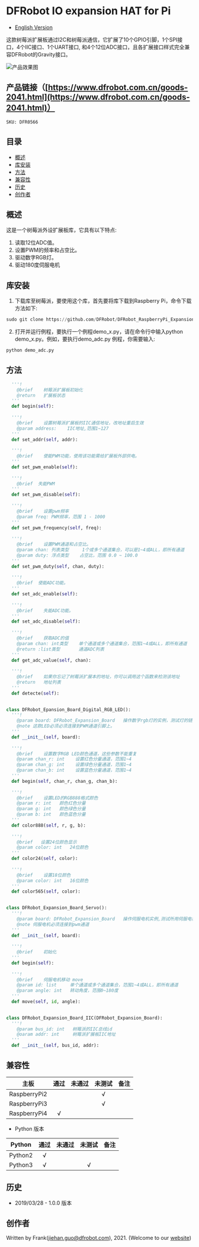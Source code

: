 # DFRobot IO expansion HAT for Pi 

* [English Version](./README.md)

这款树莓派扩展板通过I2C和树莓派通信，它扩展了10个GPIO引脚，1个SPI接口，4个IIC接口、1个UART接口, 和4个12位ADC接口，且各扩展接口样式完全兼容DFRobot的Gravity接口。

![产品效果图](resources/images/DFR0566.png)


## 产品链接（[https://www.dfrobot.com.cn/goods-2041.html](https://www.dfrobot.com.cn/goods-2041.html)）
    SKU: DFR0566

## 目录

  * [概述](#概述)
  * [库安装](#库安装)
  * [方法](#方法)
  * [兼容性](#兼容性)
  * [历史](#历史)
  * [创作者](#创作者)

## 概述

这是一个树莓派外设扩展板库，它具有以下特点:
1. 读取12位ADC值。
2. 设置PWM的频率和占空比。
3. 驱动数字RGB灯。
4. 驱动180度伺服电机

## 库安装

1. 下载库至树莓派，要使用这个库，首先要将库下载到Raspberry Pi，命令下载方法如下:<br>
```python
sudo git clone https://github.com/DFRobot/DFRobot_RaspberryPi_Expansion_Board
```
2. 打开并运行例程，要执行一个例程demo_x.py，请在命令行中输入python demo_x.py。例如，要执行demo_adc.py 例程，你需要输入:<br>

```python
python demo_adc.py 
```

## 方法

```python
  '''!
    @brief    树莓派扩展板初始化
    @return   扩展板状态
  '''
  def begin(self):
    
  '''!
    @brief    设置树莓派扩展板的IIC通信地址，改地址重启生效
    @param address:    IIC地址,范围1~127
  '''
  def set_addr(self, addr):
    
  '''!
    @brief    使能PWM功能，使用该功能需给扩展板外部供电。
  '''
  def set_pwm_enable(self):
    
  '''!
    @brief  失能PWM
  '''
  def set_pwm_disable(self):
    
  '''!
    @brief    设置pwm频率
    @param freq: PWM频率，范围 1 - 1000
  '''
  def set_pwm_frequency(self, freq):
    
  '''!
    @brief    设置PWM通道和占空比。
    @param chan: 列表类型     1个或多个通道集合，可以是1~4或ALL，即所有通道
    @param duty: 浮点类型    占空比，范围 0.0 ~ 100.0
  '''
  def set_pwm_duty(self, chan, duty):
    
  '''!
    @brief  使能ADC功能。
  '''
  def set_adc_enable(self):
    
  '''!
    @brief    失能ADC功能。
  '''
  def set_adc_disable(self):
    
  '''!
    @brief    获取ADC的值
    @param chan: int类型    单个通道或多个通道集合，范围1~4或ALL，即所有通道
    @return :list类型       通道ADC列表
  '''
  def get_adc_value(self, chan):
    
  '''!
    @brief    如果你忘记了树莓派扩展本的地址，你可以调用这个函数来检测该地址
    @return   地址列表
  '''
  def detecte(self):
    

class DFRobot_Epansion_Board_Digital_RGB_LED():
  '''!
    @param board: DFRobot_Expansion_Board   操作数字rgb灯的实例，测试灯的链接： https://www.dfrobot.com/product-1829.html
    @note 这款LED必须必须连接到PWM通道引脚上。 
  '''
  def __init__(self, board):
    
  '''!
    @brief    设置数字RGB LED颜色通道，这些参数不能重复
    @param chan_r: int    设置红色分量通道，范围1~4
    @param chan_g: int    设置绿色分量通道，范围1~4
    @param chan_b: int    设置蓝色分量通道，范围1~4
  '''
  def begin(self, chan_r, chan_g, chan_b):
    
  '''!
    @brief    设置LED的RGB888格式颜色
    @param r: int   颜色红色分量
    @param g: int   颜色绿色分量
    @param b: int   颜色蓝色分量
  '''
  def color888(self, r, g, b):
    
  '''!
    @brief   设置24位颜色显示
    @param color: int   24位颜色
  '''
  def color24(self, color):
    
  '''!
    @brief    设置18位颜色
    @param color: int   16位颜色
  '''
  def color565(self, color):
    

class DFRobot_Expansion_Board_Servo():
  '''!
    @param board: DFRobot_Expansion_Board   操作伺服电机实例,测试所用伺服电机的链接： https://www.dfrobot.com/product-255.html
    @note 伺服电机必须连接到pwm通道
  '''
  def __init__(self, board):
    
  '''!
    @brief    初始化
  '''
  def begin(self):
    
  '''!
    @brief    伺服电机移动 move
    @param id: list     单个通道或多个通道集合，范围1~4或ALL，即所有通道
    @param angle: int   转动角度，范围0~180度
  '''
  def move(self, id, angle):
    

class DFRobot_Expansion_Board_IIC(DFRobot_Expansion_Board):
  '''!
    @param bus_id: int   树莓派的IIC总线id
    @oaram addr: int     树莓派扩展板IIC地址
  '''
  def __init__(self, bus_id, addr):
```

## 兼容性

| 主板         | 通过 | 未通过 | 未测试 | 备注 |
| ------------ | :--: | :----: | :----: | :--: |
| RaspberryPi2 |      |        |   √    |      |
| RaspberryPi3 |      |        |   √    |      |
| RaspberryPi4 |  √   |        |        |      |

* Python 版本

| Python  | 通过 | 未通过 | 未测试 | 备注 |
| ------- | :--: | :----: | :----: | ---- |
| Python2 |  √   |        |        |      |
| Python3 |  √   |        |    √    |      |

## 历史

- 2019/03/28 - 1.0.0 版本

## 创作者

Written by Frank(jiehan.guo@dfrobot.com), 2021. (Welcome to our [website](https://www.dfrobot.com/))





